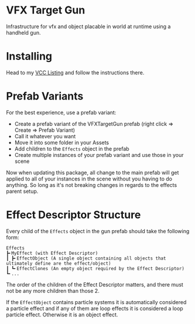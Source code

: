 
# VFX Target Gun

Infrastructure for vfx and object placable in world at runtime using a handheld gun.

# Installing

Head to my [VCC Listing](https://jansharp.github.io/vrc/vcclisting.xhtml) and follow the instructions there.

# Prefab Variants

For the best experience, use a prefab variant:
- Create a prefab variant of the VFXTargetGun prefab (right click => Create => Prefab Variant)
- Call it whatever you want
- Move it into some folder in your Assets
- Add children to the `Effects` object in the prefab
- Create multiple instances of your prefab variant and use those in your scene

Now when updating this package, all change to the main prefab will get applied to all of your instances in the scene without you having to do anything. So long as it's not breaking changes in regards to the effects parent setup.

# Effect Descriptor Structure

Every child of the `Effects` object in the gun prefab should take the following form:
```
Effects
┣╸MyEffect (with Effect Descriptor)
┃ ┣╸EffectObject (A single object containing all objects that ultimately define are the effect/object)
┃ ┗╸EffectClones (An empty object required by the Effect Descriptor)
┗╸...
```
The order of the children of the Effect Descriptor matters, and there must not be any more children than those 2.

If the `EffectObject` contains particle systems it is automatically considered a particle effect and if any of them are loop effects it is considered a loop particle effect. Otherwise it is an object effect.
